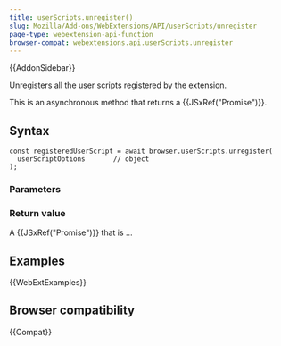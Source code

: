 ```yaml
---
title: userScripts.unregister()
slug: Mozilla/Add-ons/WebExtensions/API/userScripts/unregister
page-type: webextension-api-function
browser-compat: webextensions.api.userScripts.unregister
---
```


{{AddonSidebar}}

Unregisters all the user scripts registered by the extension.

This is an asynchronous method that returns a {{JSxRef("Promise")}}.

## Syntax

```js-nolint
const registeredUserScript = await browser.userScripts.unregister(
  userScriptOptions       // object
);
```

### Parameters

### Return value

A {{JSxRef("Promise")}} that is …

## Examples

{{WebExtExamples}}

## Browser compatibility

{{Compat}}
